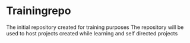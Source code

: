 # Trainingrepo
The initial repository created for training purposes
The repository will be used to host projects created while learning and self directed projects
